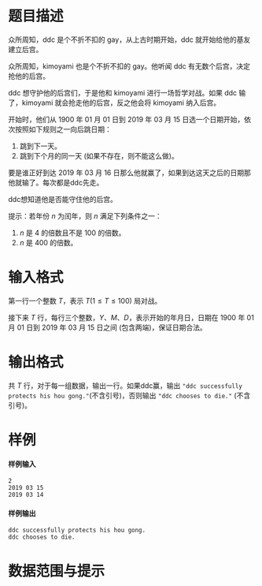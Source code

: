 
# 题目描述

众所周知，ddc 是个不折不扣的 gay，从上古时期开始，ddc 就开始给他的基友建立后宫。

众所周知，kimoyami 也是个不折不扣的 gay。他听闻 ddc 有无数个后宫，决定抢他的后宫。

ddc 想守护他的后宫们，于是他和 kimoyami 进行一场哲学对战。如果 ddc 输了，kimoyami 就会抢走他的后宫，反之他会将 kimoyami 纳入后宫。  
  
开始时，他们从 $1900$ 年 $01$ 月 $01$ 日到 $2019$ 年 $03$ 月 $15$ 日选一个日期开始，依次按照如下规则之一向后跳日期：
  1. 跳到下一天。
  2. 跳到下个月的同一天 (如果不存在，则不能这么做)。

要是谁正好到达 $2019$ 年 $03$ 月 $16$ 日那么他就赢了，如果到达这天之后的日期那他就输了。每次都是ddc先走。

ddc想知道他是否能守住他的后宫。

提示：若年份 $n$ 为闰年，则 $n$ 满足下列条件之一：
  1. $n$ 是 $4$ 的倍数且不是 $100$ 的倍数。
  2. $n$ 是 $400$ 的倍数。

# 输入格式

第一行一个整数 $T$，表示 $T(1\leq T \leq 100)$ 局对战。

接下来 $T$ 行，每行三个整数，$Y$、$M$、$D$，表示开始的年月日，日期在 $1900$ 年 $01$ 月 $01$ 日到 $2019$ 年 $03$ 月 $15$ 日之间 (包含两端)，保证日期合法。

# 输出格式

共 $T$ 行，对于每一组数据，输出一行。如果ddc赢，输出 `"ddc successfully protects his hou gong."`(不含引号)，否则输出 `"ddc chooses to die."` (不含引号)。

# 样例

#### 样例输入

```plain
2
2019 03 15
2019 03 14
```

#### 样例输出

```plain
ddc successfully protects his hou gong.
ddc chooses to die.
```


# 数据范围与提示



